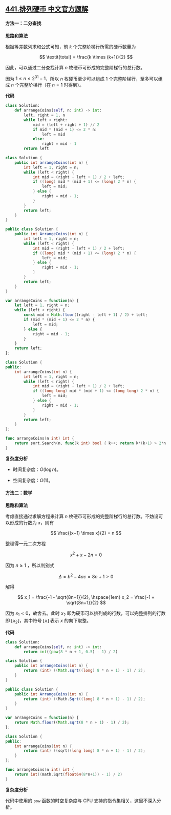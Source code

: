 ## [441.排列硬币 中文官方题解](https://leetcode.cn/problems/arranging-coins/solutions/100000/pai-lie-ying-bi-by-leetcode-solution-w52c)
#### 方法一：二分查找

**思路和算法**

根据等差数列求和公式可知，前 $k$ 个完整阶梯行所需的硬币数量为

$$
\textit{total} = \frac{k \times (k+1)}{2}
$$

因此，可以通过二分查找计算 $n$ 枚硬币可形成的完整阶梯行的总行数。

因为 $1 \le n \le 2^{31} -1$，所以 $n$ 枚硬币至少可以组成 $1$ 个完整阶梯行，至多可以组成 $n$ 个完整阶梯行（在 $n = 1$ 时得到）。

**代码**

```Python [sol1-Python3]
class Solution:
    def arrangeCoins(self, n: int) -> int:
        left, right = 1, n
        while left < right:
            mid = (left + right + 1) // 2
            if mid * (mid + 1) <= 2 * n:
                left = mid
            else:
                right = mid - 1
        return left
```

```Java [sol1-Java]
class Solution {
    public int arrangeCoins(int n) {
        int left = 1, right = n;
        while (left < right) {
            int mid = (right - left + 1) / 2 + left;
            if ((long) mid * (mid + 1) <= (long) 2 * n) {
                left = mid;
            } else {
                right = mid - 1;
            }
        }
        return left;
    }
}
```

```C# [sol1-C#]
public class Solution {
    public int ArrangeCoins(int n) {
        int left = 1, right = n;
        while (left < right) {
            int mid = (right - left + 1) / 2 + left;
            if ((long) mid * (mid + 1) <= (long) 2 * n) {
                left = mid;
            } else {
                right = mid - 1;
            }
        }
        return left;
    }
}
```

```JavaScript [sol1-JavaScript]
var arrangeCoins = function(n) {
    let left = 1, right = n;
    while (left < right) {
        const mid = Math.floor((right - left + 1) / 2) + left;
        if (mid * (mid + 1) <= 2 * n) {
            left = mid;
        } else {
            right = mid - 1;
        }
    }
    return left;
};
```

```C++ [sol1-C++]
class Solution {
public:
    int arrangeCoins(int n) {
        int left = 1, right = n;
        while (left < right) {
            int mid = (right - left + 1) / 2 + left;
            if ((long long) mid * (mid + 1) <= (long long) 2 * n) {
                left = mid;
            } else {
                right = mid - 1;
            }
        }
        return left;
    }
};
```

```go [sol1-Golang]
func arrangeCoins(n int) int {
    return sort.Search(n, func(k int) bool { k++; return k*(k+1) > 2*n })
}
```

**复杂度分析**

- 时间复杂度：$O(\log n)$。

- 空间复杂度：$O(1)$。

#### 方法二：数学

**思路和算法**

考虑直接通过求解方程来计算 $n$ 枚硬币可形成的完整阶梯行的总行数。不妨设可以形成的行数为 $x$，则有

$$
\frac{(x+1) \times x}{2} = n
$$

整理得一元二次方程

$$
x^2 + x - 2n = 0
$$

因为 $n \ge 1$ ，所以判别式

$$
\Delta = b^2 - 4ac = 8n + 1 > 0
$$

解得

$$
x_1 = \frac{-1 - \sqrt{8n+1}}{2}, \hspace{1em} x_2 = \frac{-1 + \sqrt{8n+1}}{2}
$$

因为 $x_1 < 0$，故舍去。此时 $x_2$ 即为硬币可以排列成的行数，可以完整排列的行数即 $\lfloor x_2 \rfloor$，其中符号 $\lfloor x \rfloor$ 表示 $x$ 的向下取整。

**代码**

```Python [sol2-Python3]
class Solution:
    def arrangeCoins(self, n: int) -> int:
        return int((pow(8 * n + 1, 0.5) - 1) / 2)
```

```Java [sol2-Java]
class Solution {
    public int arrangeCoins(int n) {
        return (int) ((Math.sqrt((long) 8 * n + 1) - 1) / 2);
    }
}
```

```C# [sol2-C#]
public class Solution {
    public int ArrangeCoins(int n) {
        return (int) ((Math.Sqrt((long) 8 * n + 1) - 1) / 2);
    }
}
```

```JavaScript [sol2-JavaScript]
var arrangeCoins = function(n) {
    return Math.floor((Math.sqrt(8 * n + 1) - 1) / 2);
};
```

```C++ [sol2-C++]
class Solution {
public:
    int arrangeCoins(int n) {
        return (int) ((sqrt((long long) 8 * n + 1) - 1) / 2);
    }
};
```

```go [sol2-Golang]
func arrangeCoins(n int) int {
    return int((math.Sqrt(float64(8*n+1)) - 1) / 2)
}
```

**复杂度分析**

代码中使用的 $\texttt{pow}$ 函数的时空复杂度与 CPU 支持的指令集相关，这里不深入分析。